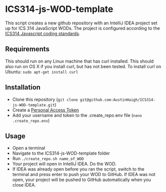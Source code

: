 # ICS314-js-WOD-template
This script creates a new github repository with an IntelliJ IDEA project set up for ICS 314 JavaScript WODs. The project is configured according to the [ICS314 Javascript coding standards](http://courses.ics.hawaii.edu/ics314f18/morea/coding-standards/reading-javascript-coding-standards.html).

## Requirements
This should run on any Linux machine that has curl installed. This should also run on OS X if you install curl, but has not been tested. To install curl on Ubuntu: `sudo apt-get install curl`

## Installation
* Clone this repository (`git clone git@github.com:AustinHaigh/ICS314-js-WOD-template.git`)
* Create a [Personal Access Token](https://github.com/settings/tokens)
* Add your username and token to the .create_repo.env file (`nano .create_repo.env`)

## Usage
* Open a terminal
* Navigate to the ICS314-js-WOD-template folder
* Run `./create_repo.sh name_of_WOD`
* Your project will open in IntelliJ IDEA. Do the WOD.
* If IDEA was already open before you ran the script, switch to the terminal and press enter to push your WOD to GitHub. If IDEA was not open, your project will be pushed to GitHub automatically when you close IDEA.
